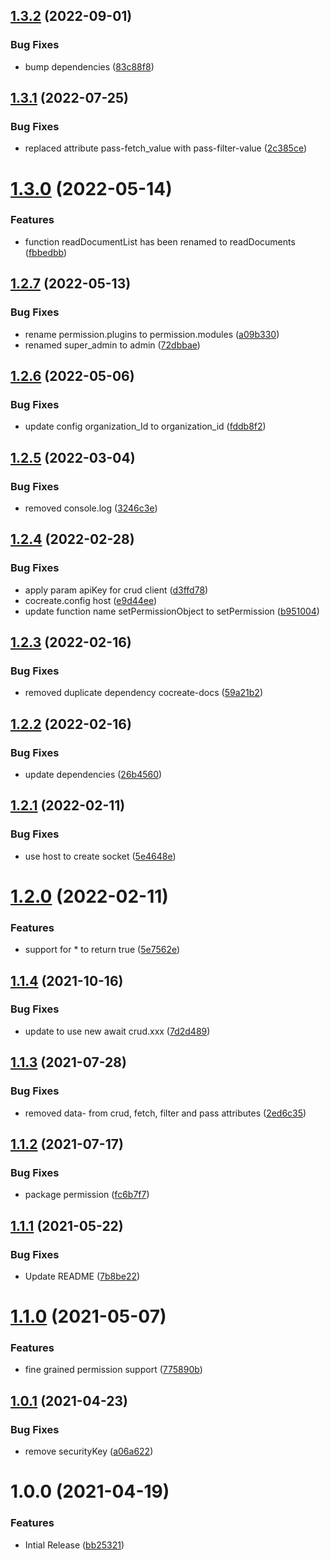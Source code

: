 ## [1.3.2](https://github.com/CoCreate-app/CoCreate-permissions/compare/v1.3.1...v1.3.2) (2022-09-01)


### Bug Fixes

* bump dependencies ([83c88f8](https://github.com/CoCreate-app/CoCreate-permissions/commit/83c88f8cf0f66170d8445e0f8604ee8f039653ba))

## [1.3.1](https://github.com/CoCreate-app/CoCreate-permissions/compare/v1.3.0...v1.3.1) (2022-07-25)


### Bug Fixes

* replaced attribute pass-fetch_value with pass-filter-value ([2c385ce](https://github.com/CoCreate-app/CoCreate-permissions/commit/2c385ce3f41a06bb2d6a8401d303c51fdbd8840c))

# [1.3.0](https://github.com/CoCreate-app/CoCreate-permissions/compare/v1.2.7...v1.3.0) (2022-05-14)


### Features

* function readDocumentList has been renamed to readDocuments ([fbbedbb](https://github.com/CoCreate-app/CoCreate-permissions/commit/fbbedbb579efd4b2f5f5bba52a3776eb54b7d73a))

## [1.2.7](https://github.com/CoCreate-app/CoCreate-permissions/compare/v1.2.6...v1.2.7) (2022-05-13)


### Bug Fixes

* rename permission.plugins to permission.modules ([a09b330](https://github.com/CoCreate-app/CoCreate-permissions/commit/a09b3309bd3bf91f6432eeac76cbd99b470469b3))
* renamed super_admin to admin ([72dbbae](https://github.com/CoCreate-app/CoCreate-permissions/commit/72dbbaedccd78fd75040d78daa820a66e41de4c3))

## [1.2.6](https://github.com/CoCreate-app/CoCreate-permissions/compare/v1.2.5...v1.2.6) (2022-05-06)


### Bug Fixes

* update config organization_Id to organization_id ([fddb8f2](https://github.com/CoCreate-app/CoCreate-permissions/commit/fddb8f2e6c30d07c2c8bedf2fbbce4b79d52bf64))

## [1.2.5](https://github.com/CoCreate-app/CoCreate-permissions/compare/v1.2.4...v1.2.5) (2022-03-04)


### Bug Fixes

* removed console.log ([3246c3e](https://github.com/CoCreate-app/CoCreate-permissions/commit/3246c3ed10528e49fcf3e112b67f39f305d651ab))

## [1.2.4](https://github.com/CoCreate-app/CoCreate-permissions/compare/v1.2.3...v1.2.4) (2022-02-28)


### Bug Fixes

* apply param apiKey for crud client ([d3ffd78](https://github.com/CoCreate-app/CoCreate-permissions/commit/d3ffd78433857a6d8299b684eff0a46af173b69b))
* cocreate.config host ([e9d44ee](https://github.com/CoCreate-app/CoCreate-permissions/commit/e9d44ee9aa7dc84be361a7fd9e49d0d90bacbce2))
* update function name setPermissionObject to setPermission ([b951004](https://github.com/CoCreate-app/CoCreate-permissions/commit/b951004f7014accf3a328f6e62d330584f4dcf21))

## [1.2.3](https://github.com/CoCreate-app/CoCreate-permissions/compare/v1.2.2...v1.2.3) (2022-02-16)


### Bug Fixes

* removed duplicate dependency cocreate-docs ([59a21b2](https://github.com/CoCreate-app/CoCreate-permissions/commit/59a21b2c79556fb2ae6f938143651f2702e04f47))

## [1.2.2](https://github.com/CoCreate-app/CoCreate-permissions/compare/v1.2.1...v1.2.2) (2022-02-16)


### Bug Fixes

* update dependencies ([26b4560](https://github.com/CoCreate-app/CoCreate-permissions/commit/26b456028e4dbdd2d5372ffb6011136e54b4e258))

## [1.2.1](https://github.com/CoCreate-app/CoCreate-permissions/compare/v1.2.0...v1.2.1) (2022-02-11)


### Bug Fixes

* use host to create socket ([5e4648e](https://github.com/CoCreate-app/CoCreate-permissions/commit/5e4648ebf5e346a3558ab55b929ff41f9992edda))

# [1.2.0](https://github.com/CoCreate-app/CoCreate-permissions/compare/v1.1.4...v1.2.0) (2022-02-11)


### Features

* support for * to return true ([5e7562e](https://github.com/CoCreate-app/CoCreate-permissions/commit/5e7562e2aba6588fc6a1a2efef97f19486afd906))

## [1.1.4](https://github.com/CoCreate-app/CoCreate-permissions/compare/v1.1.3...v1.1.4) (2021-10-16)


### Bug Fixes

* update to use new await crud.xxx ([7d2d489](https://github.com/CoCreate-app/CoCreate-permissions/commit/7d2d489c7ef9ecd97f76078723c1b1952723c053))

## [1.1.3](https://github.com/CoCreate-app/CoCreate-permissions/compare/v1.1.2...v1.1.3) (2021-07-28)


### Bug Fixes

* removed data- from crud, fetch, filter and pass attributes ([2ed6c35](https://github.com/CoCreate-app/CoCreate-permissions/commit/2ed6c358d60b3965b789883369e7ae4518483371))

## [1.1.2](https://github.com/CoCreate-app/CoCreate-permissions/compare/v1.1.1...v1.1.2) (2021-07-17)


### Bug Fixes

* package permission ([fc6b7f7](https://github.com/CoCreate-app/CoCreate-permissions/commit/fc6b7f74db6e4ac6396e0ae88744bf050be1d470))

## [1.1.1](https://github.com/CoCreate-app/CoCreate-permissions/compare/v1.1.0...v1.1.1) (2021-05-22)


### Bug Fixes

* Update README ([7b8be22](https://github.com/CoCreate-app/CoCreate-permissions/commit/7b8be22a8625c8057641d3371a35ecc596ccefbb))

# [1.1.0](https://github.com/CoCreate-app/CoCreate-permissions/compare/v1.0.1...v1.1.0) (2021-05-07)


### Features

* fine grained permission support ([775890b](https://github.com/CoCreate-app/CoCreate-permissions/commit/775890b1e4ed2206ce6ca64925cf0c37b6f17eeb))

## [1.0.1](https://github.com/CoCreate-app/CoCreate-permissions/compare/v1.0.0...v1.0.1) (2021-04-23)


### Bug Fixes

* remove securityKey ([a06a622](https://github.com/CoCreate-app/CoCreate-permissions/commit/a06a62235bc6cdb841d9b72d645be443124957a0))

# 1.0.0 (2021-04-19)


### Features

* Intial Release ([bb25321](https://github.com/CoCreate-app/CoCreate-permissions/commit/bb253213d31723936336764e1a284bd5a267dba0))
